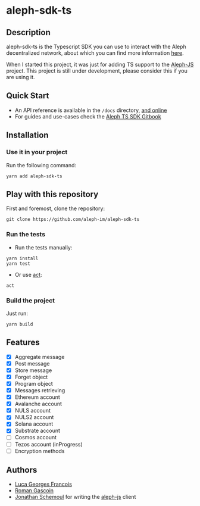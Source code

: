# aleph-sdk-ts

## Description
aleph-sdk-ts is the Typescript SDK you can use to interact with the Aleph decentralized network, about which you can find more information [here](https://aleph.im/).

When I started this project, it was just for adding TS support to the [Aleph-JS](https://github.com/aleph-im/aleph-js) project.
This project is still under development, please consider this if you are using it.

## Quick Start

- An API reference is available in the `/docs` directory, [and online](https://aleph-im.github.io/aleph-sdk-ts/index.html) 
- For guides and use-cases check the [Aleph TS SDK Gitbook](https://aleph-im.gitbook.io/ts-sdk/)

## Installation

### Use it in your project

Run the following command:
```shell
yarn add aleph-sdk-ts
```

## Play with this repository

First and foremost, clone the repository:
```shell
git clone https://github.com/aleph-im/aleph-sdk-ts
```

### Run the tests

- Run the tests manually:
```shell
yarn install
yarn test
```

- Or use [act](https://github.com/nektos/act):
```shell
act
```

### Build the project

Just run:
```shell
yarn build
```


## Features

- [X] Aggregate message
- [X] Post message
- [X] Store message
- [X] Forget object
- [X] Program object
- [X] Messages retrieving
- [X] Ethereum account
- [X] Avalanche account
- [X] NULS account
- [X] NULS2 account
- [X] Solana account
- [X] Substrate account
- [ ] Cosmos account
- [ ] Tezos account (inProgress)
- [ ] Encryption methods

## Authors

- [Luca Georges Francois](https://github.com/PtitLuca)
- [Roman Gascoin](https://github.com/Rgascoin)
- [Jonathan Schemoul](https://github.com/moshemalawach) for writing the [aleph-js](https://github.com/aleph-im/aleph-js) client
